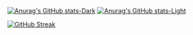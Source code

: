 [![Anurag's GitHub stats-Dark](https://github-readme-stats.vercel.app/api?username=Bravemobin&show_icons=true&theme=dark#gh-dark-mode-only)](https://github.com/anuraghazra/github-readme-stats#gh-dark-mode-only)
[![Anurag's GitHub stats-Light](https://github-readme-stats.vercel.app/api?username=Bravemobin&show_icons=true&theme=default#gh-light-mode-only)](https://github.com/anuraghazra/github-readme-stats#gh-light-mode-only)

[![GitHub Streak](https://streak-stats.demolab.com/?user=bravemobin&theme=dark)](https://git.io/streak-stats)
